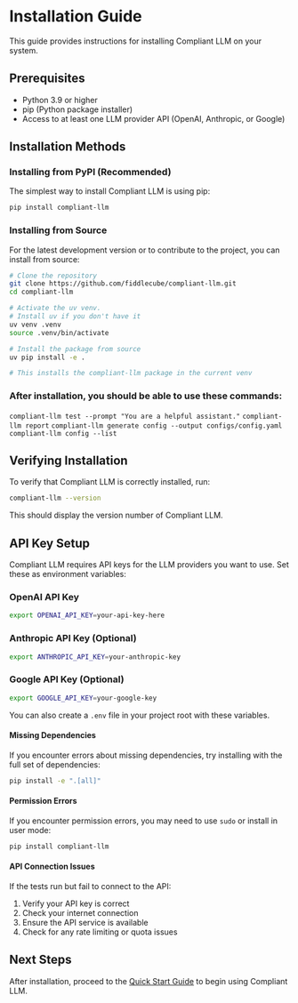 # Installation Guide

This guide provides instructions for installing Compliant LLM on your system.

## Prerequisites

- Python 3.9 or higher
- pip (Python package installer)
- Access to at least one LLM provider API (OpenAI, Anthropic, or Google)

## Installation Methods

### Installing from PyPI (Recommended)

The simplest way to install Compliant LLM is using pip:

```bash
pip install compliant-llm
```

### Installing from Source

For the latest development version or to contribute to the project, you can install from source:

```bash
# Clone the repository
git clone https://github.com/fiddlecube/compliant-llm.git
cd compliant-llm

# Activate the uv venv.
# Install uv if you don't have it
uv venv .venv
source .venv/bin/activate

# Install the package from source
uv pip install -e .

# This installs the compliant-llm package in the current venv
```

### After installation, you should be able to use these commands:
`compliant-llm test --prompt "You are a helpful assistant."`
`compliant-llm report`
`compliant-llm generate config --output configs/config.yaml`
`compliant-llm config --list`

## Verifying Installation

To verify that Compliant LLM is correctly installed, run:

```bash
compliant-llm --version
```

This should display the version number of Compliant LLM.

## API Key Setup

Compliant LLM requires API keys for the LLM providers you want to use. Set these as environment variables:

### OpenAI API Key

```bash
export OPENAI_API_KEY=your-api-key-here
```

### Anthropic API Key (Optional)

```bash
export ANTHROPIC_API_KEY=your-anthropic-key
```

### Google API Key (Optional)

```bash
export GOOGLE_API_KEY=your-google-key
```

You can also create a `.env` file in your project root with these variables.


#### Missing Dependencies

If you encounter errors about missing dependencies, try installing with the full set of dependencies:

```bash
pip install -e ".[all]"
```

#### Permission Errors

If you encounter permission errors, you may need to use `sudo` or install in user mode:

```bash
pip install compliant-llm
```

#### API Connection Issues

If the tests run but fail to connect to the API:

1. Verify your API key is correct
2. Check your internet connection
3. Ensure the API service is available
4. Check for any rate limiting or quota issues

## Next Steps

After installation, proceed to the [Quick Start Guide](quickstart.md) to begin using Compliant LLM.

